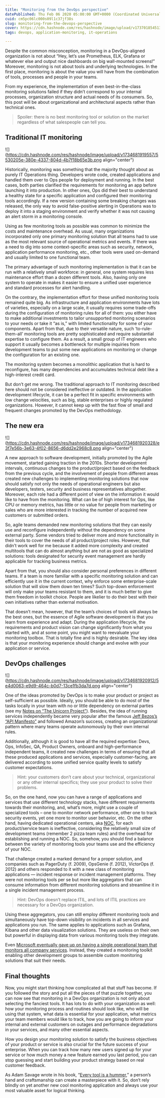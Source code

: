 ```yaml
---
title: "Monitoring from the DevOps perspective"
datePublished: Thu Feb 06 2020 05:00:00 GMT+0000 (Coordinated Universal Time)
cuid: cm5pc06lc000s09l1c37jf38s
slug: monitoring-from-the-devops-perspective
cover: https://cdn.hashnode.com/res/hashnode/image/upload/v1737018545130/3732a404-6d44-4e6b-8798-03febfbe0f4c.png
tags: devops, application-monitoring, it-operations

---
```


Despite the common misconception, monitoring in a DevOps-aligned organization is not about “Hey, let’s use Prometheus, ELK, Grafana or whatever else and output nice dashboards on big wall-mounted screens!” Moreover, monitoring is not about tools and underlying technologies. In the first place, monitoring is about the value you will have from the combination of tools, processes and people in your teams.

From my experience, the implementation of even best-in-the-class monitoring solutions failed if they didn’t correspond to your internal processes, organization structure and actual needs of its consumers. So, this post will be about organizational and architectural aspects rather than technical ones.

> Spoiler: there is no best monitoring tool or solution on the market regardless of what salespeople can tell you.

## Traditional IT monitoring

![](https://cdn.hashnode.com/res/hashnode/image/upload/v1734681919557/5530205e-380e-4337-804d-4b7f18b65e3b.png align="center")

Historically, monitoring was something that the majority thought about as purely IT Operations thing. Developers wrote code, created applications and handled them over to Ops people for deployment and running. In the best cases, both parties clarified the requirements for monitoring an app before launching it into production. In other ones, Ops did their best to understand a healthy state for a specific application and configured their monitoring tools accordingly. If a new version containing some breaking changes was released, the only way to avoid false-positive alerting in Operations was to deploy it into a staging environment and verify whether it was not causing an alert storm in a monitoring console.

Using as few monitoring tools as possible was common to minimize the costs and maintenance overhead. As usual, many organizations incorporated only one primary monitoring solution that all teams had to use as the most relevant source of operational metrics and events. If there was a need to dig into some context-specific areas such as security, network, application performance monitoring, etc., other tools were used on-demand and usually limited to one functional team.

The primary advantage of such monitoring implementation is that it can be run with a relatively small workforce: in general, one system requires less maintenance effort than a dozen different tools. Also, having only one system to operate in makes it easier to ensure a unified user experience and standard processes for alert handling.

On the contrary, the implementation effort for these unified monitoring tools remained quite big. As infrastructure and application environments have lots of varieties, especially on a large scale, it usually requires some trade-offs during the configuration of monitoring rules for all of them: you either have to make additional investments to tailor unsupported monitoring scenarios to your needs or take it “as is,” with limited functionality for some of your components. Apart from that, due to their versatile nature, such ‘to-rule-them-all’ monitoring tools are pretty sophisticated and require substantial expertise to configure them. As a result, a small group of IT engineers who support it usually becomes a bottleneck for multiple inquiries from development teams to put some new applications on monitoring or change the configuration for an existing one.

The monitoring system becomes a monolithic application that is hard to reconfigure, has many dependencies and accumulates technical debt like a high-interest credit card.

But don’t get me wrong. The traditional approach to IT monitoring described here should not be considered ineffective or outdated. In the application development lifecycle, it can be a perfect fit in specific environments with low change velocities, such as big, stable enterprises or highly regulated organizations. However, it cannot keep up with the fast flow of small and frequent changes promoted by the DevOps methodology.

## The new era

![](https://cdn.hashnode.com/res/hashnode/image/upload/v1734681920328/e3f7e56b-3e63-4f02-8656-d6dd2e2968c8.png align="center")

A new approach to software development, initially promoted by the Agile movement, started gaining traction in the 2010s. Shorter development intervals, continuous changes to the product/project based on the feedback from the previous cycle, and the involvement of people from different areas created new challenges to implementing monitoring solutions that now should satisfy not only the needs of operational engineers but also developers, testers, security and business representatives altogether. Moreover, each role had a different point of view on the information it would like to have from the monitoring. What can be of high interest for Ops, like CPU or memory metrics, has little or no value for people from marketing or sales who are more interested in tracking the number of acquired new customers or submitted orders.

So, agile teams demanded new monitoring solutions that they can easily use and reconfigure independently without the dependency on some external party. Some vendors tried to deliver more and more functionality in their tools to cover the needs of all product/project roles. However, that didn’t work well for me because it added more complexity and created multitools that can do almost anything but are not as good as specialized solutions: tools designated for security event management are hardly applicable for tracking business metrics.

Apart from that, you should also consider personal preferences in different teams. If a team is more familiar with a specific monitoring solution and can efficiently use it in the current context, why enforce some enterprise-scale solution that will slow them down ten times? Such top-down enforcement will only make your teams resistant to them, and it is much better to give them freedom in toolkit choice. People are likelier to do their best with their own initiatives rather than external motivation.

That doesn’t mean, however, that the team’s choices of tools will always be the best ones, but the essence of Agile software development is that you learn from experience and adapt. During the application lifecycle, the requirements and product vision can change significantly from what you started with, and at some point, you might want to reevaluate your monitoring toolbox. That is totally fine and is highly desirable. The key idea is that your monitoring experience should change and evolve with your application or service.

## DevOps challenges

![](https://cdn.hashnode.com/res/hashnode/image/upload/v1734681920912/5e4d0063-e9d9-464c-b0d7-13ce1fb3da7d.png align="center")

One of the ideas promoted by DevOps is to make your product or project as self-sufficient as possible. Ideally, you should be able to do most of the tasks locally in your team with no or little dependency on external parties (see my [Notes on “The Unicorn Project”](https://andrewmatveychuk.com/notes-on-the-unicorn-project-by-gene-kim-book-review/)). Besides, the idea of running services independently became very popular after the famous [Jeff Bezos’s “API Manifesto”](https://www.google.com/search?q=Bezos+API+Manifesto) and followed Amazon’s success, creating an organizational pattern where many teams operate autonomously by their own internal rules.

Additionally, although it is good to have all the required expertise: Devs, Ops, InfoSec, QA, Product Owners, onboard and high-performance independent teams, it created new challenges in terms of ensuring that all these produced applications and services, especially customer-facing, are delivered according to some unified service quality levels to satisfy customer expectations.

> Hint: your customers don’t care about your technical, organizational or any other internal specifics; they use your product to solve their problems.

So, on the one hand, now you can have a range of applications and services that use different technology stacks, have different requirements towards their monitoring, and, what’s more, might use a couple of specialized tools – one to monitor network performance, other one to track security events, yet one more to monitor user behavior, etc. On the other hand, having dedicated operational centers, aka [NOC](https://en.wikipedia.org/wiki/Network_operations_center), for each product/service team is ineffective, considering the relatively small size of development teams (remember 2 pizza team rules) and the overhead for establishing and running a NOC. So, somehow, you should find a balance between the variety of monitoring tools your teams use and the efficiency of your NOC.

That challenge created a marked demand for a proper solution, and companies such as PagerDuty (f. 2009), OpsGenie (f. 2012), VictorOps (f. 2012) and others responded to it with a new class of monitoring applications — incident response or incident management platforms. They were not monitoring tools per se but more like aggregators that can consume information from different monitoring solutions and streamline it in a single incident management process.

> Hint: DevOps doesn’t replace ITIL, and lots of ITIL practices are necessary for a DevOps organization.

Using these aggregators, you can still employ different monitoring tools and simultaneously have top-down visibility on incidents in all services and applications you run. The same applies to applications such as Grafana, Kibana and other data visualization solutions. They are useless on their own but powerful in displaying data from various monitoring tools they integrate.

Even [Microsoft eventually gave up on having a single operational team that monitors all company services](https://www.microsoft.com/itshowcase/blog/changing-of-the-guard-how-microsoft-moved-from-scom-to-azure-monitor/). Instead, they created a monitoring toolkit enabling other development groups to assemble custom monitoring solutions that suit their needs.

## Final thoughts

Now, you might start thinking how complicated all that stuff has become. If you followed the story and put all the pieces of that puzzle together, you can now see that monitoring in a DevOps organization is not only about selecting the fanciest tools. It has lots to do with your organization as well: how your monitoring process and routines should look like, who will be using that system, what data is essential for your application, what metrics your team members would like to track, how you are going to inform your internal and external customers on outages and performance degradations in your services, and many other essential aspects.

How you design your monitoring solution to satisfy the business objectives of your product or service is also crucial for the future success of your enterprise. When you can track how many new users signed up for your service or how much money a new feature earned you last period, you can stop guessing and start building your product strategy based on real customer feedback.

As Adam Savage wrote in his book, “[Every tool is a hummer](https://www.amazon.com/Every-Tools-Hammer-Life-What/dp/1982113472),” a person’s hand and craftsmanship can create a masterpiece with it. So, don’t rely blindly on yet another new cool monitoring application and always use your most valuable asset for logical thinking.